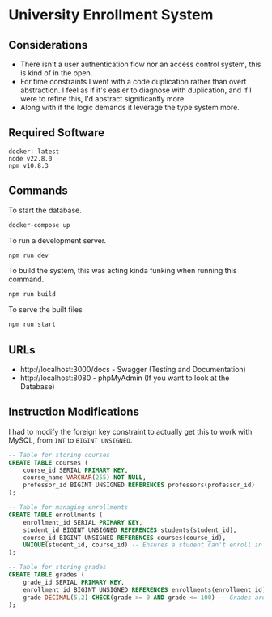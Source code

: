 # University Enrollment System

## Considerations

* There isn't a user authentication flow nor an access control system, this is kind of in the open. 
* For time constraints I went with a code duplication rather than overt abstraction. I feel as if it's easier to diagnose with duplication, and if I were to refine this, I'd abstract significantly more.
* Along with if the logic demands it leverage the type system more. 

## Required Software

```
docker: latest
node v22.8.0
npm v10.8.3
```

## Commands

To start the database. 
```bash
docker-compose up
```

To run a development server.
```bash
npm run dev
```

To build the system, this was acting kinda funking when running this command.
```bash
npm run build
```

To serve the built files
```bash
npm run start
```

## URLs

* http://localhost:3000/docs - Swagger (Testing and Documentation)
* http://localhost:8080 - phpMyAdmin (If you want to look at the Database)

## Instruction Modifications

I had to modify the foreign key constraint to actually get 
this to work with MySQL, from `INT` to `BIGINT UNSIGNED`.

```sql
-- Table for storing courses
CREATE TABLE courses (
    course_id SERIAL PRIMARY KEY,
    course_name VARCHAR(255) NOT NULL,
    professor_id BIGINT UNSIGNED REFERENCES professors(professor_id)
);

-- Table for managing enrollments 
CREATE TABLE enrollments (
    enrollment_id SERIAL PRIMARY KEY,
    student_id BIGINT UNSIGNED REFERENCES students(student_id),
    course_id BIGINT UNSIGNED REFERENCES courses(course_id),
    UNIQUE(student_id, course_id) -- Ensures a student can't enroll in the same course twice
);

-- Table for storing grades
CREATE TABLE grades (
    grade_id SERIAL PRIMARY KEY,
    enrollment_id BIGINT UNSIGNED REFERENCES enrollments(enrollment_id),
    grade DECIMAL(5,2) CHECK(grade >= 0 AND grade <= 100) -- Grades are from 0 to 100
);
```